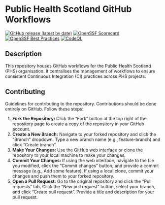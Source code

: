 # Public Health Scotland GitHub Workflows

<!-- badges: start -->
[![GitHub release (latest by
date)](https://img.shields.io/github/v/release/Public-Health-Scotland/actions)](https://github.com/Public-Health-Scotland/Public-Health-Scotland/actions/latest)
[![OpenSSF Scorecard](https://api.scorecard.dev/projects/github.com/Public-Health-Scotland/actions/badge)](https://scorecard.dev/viewer/?uri=github.com/Public-Health-Scotland/actions)
[![OpenSSF Best Practices](https://www.bestpractices.dev/projects/10780/badge)](https://www.bestpractices.dev/projects/10780)
[![CodeQL](https://github.com/Public-Health-Scotland/actions/actions/workflows/github-code-scanning/codeql/badge.svg)](https://github.com/Public-Health-Scotland/actions/actions/workflows/github-code-scanning/codeql)
<!-- badges: end -->

## Description

This repository houses GitHub workflows for the Public Health Scotland (PHS) organisation. It centralises the management of workflows to ensure consistent Continuous Integration (CI) practices across PHS projects.

## Contributing

Guidelines for contributing to the repository. Contributions should be done entirely on GitHub. Follow these steps:

1. **Fork the Repository:** Click the “Fork” button at the top right of the repository page to create a copy of the repository in your GitHub account.
1. **Create a New Branch:** Navigate to your forked repository and click the “Branch” dropdown. Type a new branch name (e.g., feature-branch) and click “Create branch”.
1. **Make Your Changes:** Use the GitHub web interface or clone the repository to your local machine to make your changes.
1. **Commit Your Changes:** If using the web interface, navigate to the file you modified, click the “Commit changes” button, and provide a commit message (e.g., Add some feature). If using a local clone, commit your changes and push them to your forked repository.
1. **Open a Pull Request:** Go to the original repository and click the “Pull requests” tab. Click the “New pull request” button, select your branch, and click “Create pull request”. Provide a title and description for your pull request.
